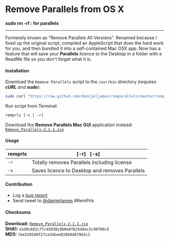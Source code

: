 Remove Parallels from OS X
==========================
  
**sudo rm -rf : for parallels**
  
------

Formerely known as "Remove Parallels All Versions". Renamed because I fixed up the original script, compiled an AppleScript that does the hard work for you, and then 
bundled it into a self-contained Mac OSX app.  Now has a feature that will save your **Parallels** licence to the Desktop in a folder with a ReadMe file so you don't forget what it is.

#### Installation #
Download the `Remove Parallels` script to the `/usr/bin` directory _(requires **cURL** and **sudo**)_:
``` bash
sudo curl "https://raw.github.com/danijeljames/remparallels/master/remprls.sh" -o "/usr/bin/remprls" && sudo chmod 0711 /usr/bin/remprls
```
Run script from Terminal:
``` bash
remprls [-s | -r]
```
Download the **Remove Parallels Mac GUI** application instead:  [`Remove_Parallels-2.1.1.zip`](http://snipurl.com/280pjei) 

#### Usage #
| remprls | [-r]&nbsp;&nbsp;&nbsp;[-s] |
|---------|---------------------|
| `-r` | Totally removes Parallels including license |
| `-s` | Saves licence to Desktop and removes Parallels |

#### Contribution #
- Log a [bug report](https://github.com/danijeljames/remparallels/issues/new)
- Send tweet to [@danijeljames](https://twitter.com/danijeljames) #RemPrls

#### Checksums #
**Download:** [`Remove_Parallels-2.1.1.zip`](http://snipurl.com/280pjei)  
**SHA1:** `e1d9c682c7fc45030c0b0e8f625ddec5c90708c5`  
**MD5:** `7ee5205d0f27ca34bee020b0d87963c2`




